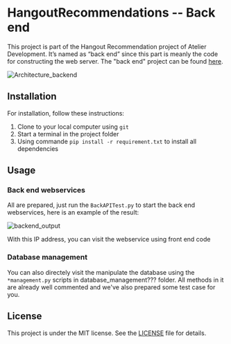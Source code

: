 # HangoutRecommendations -- Back end
This project is part of the Hangout Recommendation project of Atelier Development. It’s named as “back end” since this part is meanly the code for constructing the web server. The "back end" project can be found  [here](https://github.com/CHUht/Hangout_Recommendations_Front_End/edit/master/README.md).

![Architecture_backend](https://github.com/CHUht/Hangout_Recommendations_Back_End/blob/master/others/architecture_backend.jpg)

## Installation
For installation, follow these instructions:

1. Clone to your local computer using `git`
1. Start a terminal in the project folder
1. Using commande `pip install -r requirement.txt` to install all dependencies

## Usage

### Back end webservices

All are prepared, just run the `BackAPITest.py` to start the back end webservices, here is an example of the result:

![backend_output](https://github.com/CHUht/Hangout_Recommendations_Back_End/blob/master/others/backend_output.jpg)

With this IP address, you can visit the webservice using front end code

### Database management

You can also directely visit the manipulate the database using the `*management.py` scripts in database_management??? folder. All methods in it are already well commented and we've also prepared some test case for you.


## License 
This project  is under the MIT license. See the [LICENSE](https://github.com/CHUht/Hangout_Recommendations_Back_End/blob/master/LICENSE) file for details.
